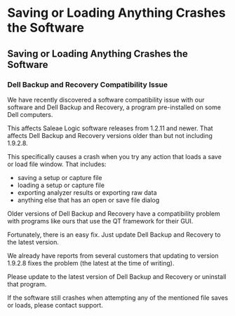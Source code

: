 # Saving or Loading Anything Crashes the Software

## Saving or Loading Anything Crashes the Software

### Dell Backup and Recovery Compatibility Issue

We have recently discovered a software compatibility issue with our software and Dell Backup and Recovery, a program pre-installed on some Dell computers.

This affects Saleae Logic software releases from 1.2.11 and newer. That affects Dell Backup and Recovery versions older than but not including 1.9.2.8.

This specifically causes a crash when you try any action that loads a save or load file window. That includes:

* saving a setup or capture file
* loading a setup or capture file
* exporting analyzer results or exporting raw data
* anything else that has an open or save file dialog

Older versions of Dell Backup and Recovery have a compatibility problem with programs like ours that use the QT framework for their GUI.

Fortunately, there is an easy fix. Just update Dell Backup and Recovery to the latest version.

We already have reports from several customers that updating to version 1.9.2.8 fixes the problem \(the latest at the time of writing\).

Please update to the latest version of Dell Backup and Recovery or uninstall that program.

If the software still crashes when attempting any of the mentioned file saves or loads, please contact support.

